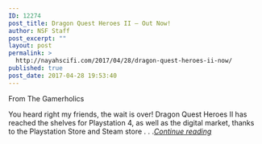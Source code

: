 ```yaml
---
ID: 12274
post_title: Dragon Quest Heroes II – Out Now!
author: NSF Staff
post_excerpt: ""
layout: post
permalink: >
  http://nayahscifi.com/2017/04/28/dragon-quest-heroes-ii-now/
published: true
post_date: 2017-04-28 19:53:40
---
```

From The Gamerholics

You heard right my friends, the wait is over! Dragon Quest Heroes II has reached the shelves for Playstation 4, as well as the digital market, thanks to the Playstation Store and Steam store . . .<a href="https://thegamerholics.com/dragon-quest-heroes-ii-out-now/"><em>Continue reading</em></a>